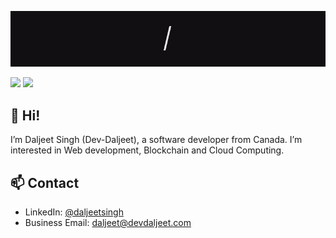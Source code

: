 ![Introduction](./intro.gif)

[![](https://img.shields.io/badge/Social-LinkedIn-informational?style=flat&logo=linkedin&logoColor=white&color=4AB197)](https://www.linkedin.com/in/daljeet-singh-/)
[![](https://img.shields.io/badge/Web-devdaljeet.com-informational?style=flat&logo=website&logoColor=white&color=4AB197)](https://devdaljeet.com)

## 👋 Hi! 
I’m Daljeet Singh (Dev-Daljeet), a software developer from Canada. I’m interested in Web development, Blockchain and Cloud Computing.  

## 📫 Contact
- LinkedIn: [@daljeetsingh](https://www.linkedin.com/in/daljeet-singh-/)
- Business Email: daljeet@devdaljeet.com
